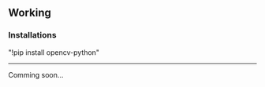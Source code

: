 ## Working

### Installations

"!pip install opencv-python"

--------------------------------------------------------------------------------------------------------------------------------------------------------------------------------------------------------------------------------------------------------------------------------------------

Comming soon...